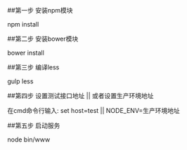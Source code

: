 

##第一步 安装npm模块

npm install

##第二步 安装bower模块

bower install

##第三步 编译less

gulp less

##第四步 设置测试接口地址  || 或者设置生产环境地址

在cmd命令行输入: set host=test   || NODE_ENV=生产环境地址

##第五步 启动服务

node bin/www